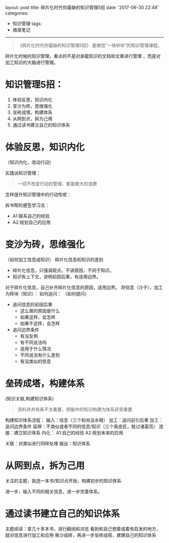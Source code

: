 layout: post
title: 碎片化时代你最缺的知识管理5招
date: '2017-06-30 22:48'
categories:
  - 知识管理
tags:
  - 摘录笔记
---

> 《碎片化时代你最缺的知识管理5招》 是微信“一块听听”的知识管理课程。


 碎片化时候的知识管理，重点的不是对承载知识的文档和文章进行管理 ，而是对加工知识的大脑进行管理。

# 知识管理5招：
 1. 体验反思，知识内化
 2. 变沙为砖，思维强化
 3. 垒砖成塔，构建体系
 4. 从网到点，拆为己用
 5. 通过读书建立自己的知识体系

# 体验反思，知识内化
（知识内化，改动行动）

实践派知识管理：
> 一切不改变行动的管理，都是极大的浪费

怎样提升知识管理中的行动性呢：

拆书帮的便签学习法：

- A1:联系自己的经验
- A2:规划自己的应用


# 变沙为砖，思维强化
（如何加工信息成知识）
碎片化信息和知识的差别
- 碎片化信息，只强调观点，不讲原因，不同于知识。
- 知识有上下文，讲明前因后果，有适用边界。

对于碎片化信息，自己补齐碎片化信息的原因，适用边界。
将信息（沙子），加工为砖块（知识）：
如何追问：
（如何提问）
- 追问信息的前因后果
  - 这么做的原因是什么
  - 如果这样，会怎样
  - 如果不这样，会怎样
- 追问边界条件
  - 有没反例
  - 有不同说法吗
  - 适用于什么情况
  - 不同说法有什么差别
  - 有没类似的信息

# 垒砖成塔，构建体系
(知识关联,构建知识体系)

> 资料井井有条不太重要，把脑中的知识构建为体系非常重要

构建知识体系流程：
输入：信息（三个和尚没水喝）
加工：追问前引后果
加工：追问边界条件
  延伸：不类似或者不同的信息/知识（三个臭皮匠，胜过诸葛亮）
  连接：建立知识体系
内化：
  A1:自己的经验
  A2:规划未来的应用

关联：对类似进行同样处理
输出：知识体系


# 从网到点，拆为己用

关注的主题，挑选一本书/知识点开始，构建初步的知识体系

进一步，输入不同的相关信息，进一步完善体系。

# 通过读书建立自己的知识体系
主题阅读：拿几十多本书，进行翻阅和浏览
看到和自己想着或着有启发的地方，就对信息进行加工和应用
聚沙成砖，再进一步垒砖成搭，建建自己的知识体系
